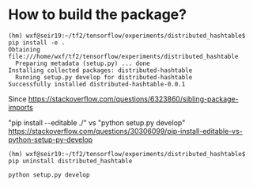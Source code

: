 # How to build the package?

```
(hm) wxf@seir19:~/tf2/tensorflow/experiments/distributed_hashtable$ pip install -e .
Obtaining file:///home/wxf/tf2/tensorflow/experiments/distributed_hashtable
  Preparing metadata (setup.py) ... done
Installing collected packages: distributed-hashtable
  Running setup.py develop for distributed-hashtable
Successfully installed distributed-hashtable-0.0.1
```

Since https://stackoverflow.com/questions/6323860/sibling-package-imports

"pip install --editable ./" vs "python setup.py develop"
https://stackoverflow.com/questions/30306099/pip-install-editable-vs-python-setup-py-develop


```
(hm) wxf@seir19:~/tf2/tensorflow/experiments/distributed_hashtable$ pip uninstall distributed_hashtable
```

```
python setup.py develop
```


